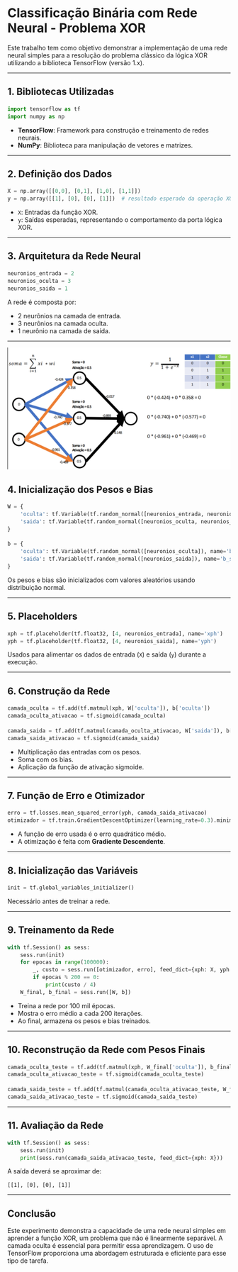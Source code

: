 # Classificação Binária com Rede Neural - Problema XOR

Este trabalho tem como objetivo demonstrar a implementação de uma rede neural simples para a resolução do problema clássico da lógica XOR utilizando a biblioteca TensorFlow (versão 1.x).

---

## 1. Bibliotecas Utilizadas

```python
import tensorflow as tf
import numpy as np
```

- **TensorFlow**: Framework para construção e treinamento de redes neurais.
- **NumPy**: Biblioteca para manipulação de vetores e matrizes.

---

## 2. Definição dos Dados

```python
X = np.array([[0,0], [0,1], [1,0], [1,1]])
y = np.array([[1], [0], [0], [1]])  # resultado esperado da operação XOR
```

- `X`: Entradas da função XOR.
- `y`: Saídas esperadas, representando o comportamento da porta lógica XOR.

---

## 3. Arquitetura da Rede Neural

```python
neuronios_entrada = 2
neuronios_oculta = 3
neuronios_saida = 1
```

A rede é composta por:

- 2 neurônios na camada de entrada.
- 3 neurônios na camada oculta.
- 1 neurônio na camada de saída.

---

![Perceptron](imagens/camada-oculta.png)

## 4. Inicialização dos Pesos e Bias

```python
W = {
    'oculta': tf.Variable(tf.random_normal([neuronios_entrada, neuronios_oculta]), name='w_oculta'),
    'saida': tf.Variable(tf.random_normal([neuronios_oculta, neuronios_saida]), name='w_saida')
}

b = {
    'oculta': tf.Variable(tf.random_normal([neuronios_oculta]), name='b_oculta'),
    'saida': tf.Variable(tf.random_normal([neuronios_saida]), name='b_saida')
}
```

Os pesos e bias são inicializados com valores aleatórios usando distribuição normal.

---

## 5. Placeholders

```python
xph = tf.placeholder(tf.float32, [4, neuronios_entrada], name='xph')
yph = tf.placeholder(tf.float32, [4, neuronios_saida], name='yph')
```

Usados para alimentar os dados de entrada (`X`) e saída (`y`) durante a execução.

---

## 6. Construção da Rede

```python
camada_oculta = tf.add(tf.matmul(xph, W['oculta']), b['oculta'])
camada_oculta_ativacao = tf.sigmoid(camada_oculta)

camada_saida = tf.add(tf.matmul(camada_oculta_ativacao, W['saida']), b['saida'])
camada_saida_ativacao = tf.sigmoid(camada_saida)
```

- Multiplicação das entradas com os pesos.
- Soma com os bias.
- Aplicação da função de ativação sigmoide.

---

## 7. Função de Erro e Otimizador

```python
erro = tf.losses.mean_squared_error(yph, camada_saida_ativacao)
otimizador = tf.train.GradientDescentOptimizer(learning_rate=0.3).minimize(erro)
```

- A função de erro usada é o erro quadrático médio.
- A otimização é feita com **Gradiente Descendente**.

---

## 8. Inicialização das Variáveis

```python
init = tf.global_variables_initializer()
```

Necessário antes de treinar a rede.

---

## 9. Treinamento da Rede

```python
with tf.Session() as sess:
    sess.run(init)
    for epocas in range(100000):
        _, custo = sess.run([otimizador, erro], feed_dict={xph: X, yph: y})
        if epocas % 200 == 0:
            print(custo / 4)
    W_final, b_final = sess.run([W, b])
```

- Treina a rede por 100 mil épocas.
- Mostra o erro médio a cada 200 iterações.
- Ao final, armazena os pesos e bias treinados.

---

## 10. Reconstrução da Rede com Pesos Finais

```python
camada_oculta_teste = tf.add(tf.matmul(xph, W_final['oculta']), b_final['oculta'])
camada_oculta_ativacao_teste = tf.sigmoid(camada_oculta_teste)

camada_saida_teste = tf.add(tf.matmul(camada_oculta_ativacao_teste, W_final['saida']), b_final['saida'])
camada_saida_ativacao_teste = tf.sigmoid(camada_saida_teste)
```

---

## 11. Avaliação da Rede

```python
with tf.Session() as sess:
    sess.run(init)
    print(sess.run(camada_saida_ativacao_teste, feed_dict={xph: X}))
```

A saída deverá se aproximar de:

```
[[1], [0], [0], [1]]
```

---

## Conclusão

Este experimento demonstra a capacidade de uma rede neural simples em aprender a função XOR, um problema que não é linearmente separável. A camada oculta é essencial para permitir essa aprendizagem. O uso de TensorFlow proporciona uma abordagem estruturada e eficiente para esse tipo de tarefa.
